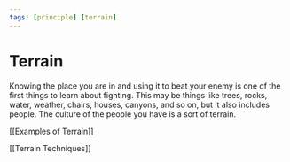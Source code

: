 ```yaml
---
tags: [principle] [terrain]
---
```


# Terrain

Knowing the place you are in and using it to beat your enemy is one of the first things to learn about fighting. This may be things like trees, rocks, water, weather, chairs, houses, canyons, and so on, but it also includes people. The culture of the people you have is a sort of terrain. 

[[Examples of Terrain]]

[[Terrain Techniques]]
